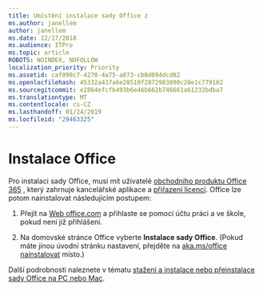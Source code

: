 ```yaml
---
title: Umístění instalace sady Office z
ms.author: janellem
author: janellem
ms.date: 12/17/2018
ms.audience: ITPro
ms.topic: article
ROBOTS: NOINDEX, NOFOLLOW
localization_priority: Priority
ms.assetid: caf090c7-4270-4a75-a873-cb8d094dcd82
ms.openlocfilehash: 45332a437a6e28510f2872983890c28e1c779102
ms.sourcegitcommit: e2864efcfb493b6e46b662b746661a61232bdba7
ms.translationtype: MT
ms.contentlocale: cs-CZ
ms.lasthandoff: 01/24/2019
ms.locfileid: "29463325"
---
```

# <a name="install-office"></a>Instalace Office

Pro instalaci sady Office, musí mít uživatelé [obchodního produktu Office 365](https://support.office.com/article/f8ab5e25-bf3f-4a47-b264-174b1ee925fd.aspx) , který zahrnuje kancelářské aplikace a [přiřazení licencí](https://docs.microsoft.com/office365/admin/subscriptions-and-billing/assign-licenses-to-users). Office lze potom nainstalovat následujícím postupem:
  
1. Přejít na [Web office.com](https://www.office.com) a přihlaste se pomocí účtu práci a ve škole, pokud není již přihlášeni. 
    
2. Na domovské stránce Office vyberte **Instalace sady Office**. (Pokud máte jinou úvodní stránku nastavení, přejděte na [aka.ms/office nainstalovat](https://aka.ms/office-install) místo.) 
    
Další podrobnosti naleznete v tématu [stažení a instalace nebo přeinstalace sady Office na PC nebo Mac](https://support.office.com/article/4414eaaf-0478-48be-9c42-23adc4716658.aspx).
  

